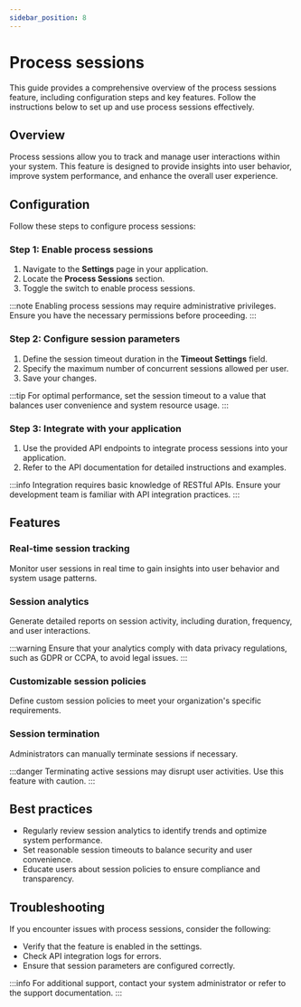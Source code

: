 ```yaml
---
sidebar_position: 8
---
```


# Process sessions

This guide provides a comprehensive overview of the process sessions feature, including configuration steps and key features. Follow the instructions below to set up and use process sessions effectively.

## Overview

Process sessions allow you to track and manage user interactions within your system. This feature is designed to provide insights into user behavior, improve system performance, and enhance the overall user experience.

## Configuration

Follow these steps to configure process sessions:

### Step 1: Enable process sessions

1. Navigate to the **Settings** page in your application.
2. Locate the **Process Sessions** section.
3. Toggle the switch to enable process sessions.

:::note
Enabling process sessions may require administrative privileges. Ensure you have the necessary permissions before proceeding.
:::

### Step 2: Configure session parameters

1. Define the session timeout duration in the **Timeout Settings** field.
2. Specify the maximum number of concurrent sessions allowed per user.
3. Save your changes.

:::tip
For optimal performance, set the session timeout to a value that balances user convenience and system resource usage.
:::

### Step 3: Integrate with your application

1. Use the provided API endpoints to integrate process sessions into your application.
2. Refer to the API documentation for detailed instructions and examples.

:::info
Integration requires basic knowledge of RESTful APIs. Ensure your development team is familiar with API integration practices.
:::

## Features

### Real-time session tracking

Monitor user sessions in real time to gain insights into user behavior and system usage patterns.

### Session analytics

Generate detailed reports on session activity, including duration, frequency, and user interactions.

:::warning
Ensure that your analytics comply with data privacy regulations, such as GDPR or CCPA, to avoid legal issues.
:::

### Customizable session policies

Define custom session policies to meet your organization's specific requirements.

### Session termination

Administrators can manually terminate sessions if necessary.

:::danger
Terminating active sessions may disrupt user activities. Use this feature with caution.
:::

## Best practices

- Regularly review session analytics to identify trends and optimize system performance.
- Set reasonable session timeouts to balance security and user convenience.
- Educate users about session policies to ensure compliance and transparency.

## Troubleshooting

If you encounter issues with process sessions, consider the following:

- Verify that the feature is enabled in the settings.
- Check API integration logs for errors.
- Ensure that session parameters are configured correctly.

:::info
For additional support, contact your system administrator or refer to the support documentation.
:::
